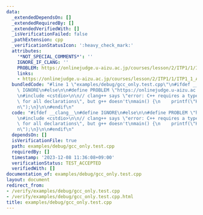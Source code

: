 ```yaml
---
data:
  _extendedDependsOn: []
  _extendedRequiredBy: []
  _extendedVerifiedWith: []
  _isVerificationFailed: false
  _pathExtension: cpp
  _verificationStatusIcon: ':heavy_check_mark:'
  attributes:
    '*NOT_SPECIAL_COMMENTS*': ''
    IGNORE_IF_CLANG: ''
    PROBLEM: https://onlinejudge.u-aizu.ac.jp/courses/lesson/2/ITP1/1/ITP1_1_A
    links:
    - https://onlinejudge.u-aizu.ac.jp/courses/lesson/2/ITP1/1/ITP1_1_A
  bundledCode: "#line 1 \"examples/debug/gcc_only.test.cpp\"\n#ifdef __clang__\n#define\
    \ IGNORE\n#else\n\n#define PROBLEM \"https://onlinejudge.u-aizu.ac.jp/courses/lesson/2/ITP1/1/ITP1_1_A\"\
    \n#include <cstdio>\n\n// clang++ says \"error: C++ requires a type specifier\
    \ for all declarations\", but g++ doesn't\nmain() {\n    printf(\"Hello World\\\
    n\");\n}\n\n#endif\n"
  code: "#ifdef __clang__\n#define IGNORE\n#else\n\n#define PROBLEM \"https://onlinejudge.u-aizu.ac.jp/courses/lesson/2/ITP1/1/ITP1_1_A\"\
    \n#include <cstdio>\n\n// clang++ says \"error: C++ requires a type specifier\
    \ for all declarations\", but g++ doesn't\nmain() {\n    printf(\"Hello World\\\
    n\");\n}\n\n#endif\n"
  dependsOn: []
  isVerificationFile: true
  path: examples/debug/gcc_only.test.cpp
  requiredBy: []
  timestamp: '2023-12-08 11:36:08+09:00'
  verificationStatus: TEST_ACCEPTED
  verifiedWith: []
documentation_of: examples/debug/gcc_only.test.cpp
layout: document
redirect_from:
- /verify/examples/debug/gcc_only.test.cpp
- /verify/examples/debug/gcc_only.test.cpp.html
title: examples/debug/gcc_only.test.cpp
---
```

